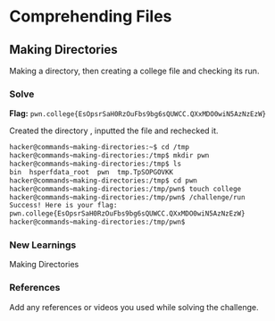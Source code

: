 # Comprehending Files

## Making Directories
Making a directory, then creating a college file and checking its run.

### Solve
**Flag:** `pwn.college{EsOpsrSaH0RzOuFbs9bg6sQUWCC.QXxMDO0wiN5AzNzEzW}`

Created the directory , inputted the file and rechecked it.

```bash
hacker@commands~making-directories:~$ cd /tmp
hacker@commands~making-directories:/tmp$ mkdir pwn
hacker@commands~making-directories:/tmp$ ls
bin  hsperfdata_root  pwn  tmp.TpSOPGOVKK
hacker@commands~making-directories:/tmp$ cd pwn
hacker@commands~making-directories:/tmp/pwn$ touch college
hacker@commands~making-directories:/tmp/pwn$ /challenge/run
Success! Here is your flag:
pwn.college{EsOpsrSaH0RzOuFbs9bg6sQUWCC.QXxMDO0wiN5AzNzEzW}
hacker@commands~making-directories:/tmp/pwn$

```

### New Learnings
Making Directories

### References 
Add any references or videos you used while solving the challenge.
